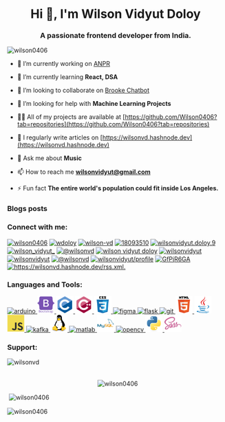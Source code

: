 <h1 align="center">Hi 👋, I'm Wilson Vidyut Doloy</h1>
<h3 align="center">A passionate frontend developer from India.</h3>

<p align="left"> <img src="https://komarev.com/ghpvc/?username=wilson0406&label=Profile%20views&color=0e75b6&style=flat" alt="wilson0406" /> </p>

- 🔭 I’m currently working on [ANPR](https://www.researchgate.net/publication/236888959_Automatic_Number_Plate_Recognition_System_ANPR_A_Survey)

- 🌱 I’m currently learning **React, DSA**

- 👯 I’m looking to collaborate on [Brooke Chatbot](https://github.com/Wilson0406/Javascript-chatbot)

- 🤝 I’m looking for help with **Machine Learning Projects**

- 👨‍💻 All of my projects are available at [https://github.com/Wilson0406?tab=repositories](https://github.com/Wilson0406?tab=repositories)

- 📝 I regularly write articles on [https://wilsonvd.hashnode.dev](https://wilsonvd.hashnode.dev)

- 💬 Ask me about **Music**

- 📫 How to reach me **wilsonvidyut@gmail.com**

- ⚡ Fun fact **The entire world's population could fit inside Los Angeles.**

### Blogs posts
<!-- BLOG-POST-LIST:START -->
<!-- BLOG-POST-LIST:END -->

<h3 align="left">Connect with me:</h3>
<p align="left">
<a href="https://codepen.io/wilson0406" target="blank"><img align="center" src="https://raw.githubusercontent.com/rahuldkjain/github-profile-readme-generator/master/src/images/icons/Social/codepen.svg" alt="wilson0406" height="30" width="40" /></a>
<a href="https://twitter.com/wdoloy" target="blank"><img align="center" src="https://raw.githubusercontent.com/rahuldkjain/github-profile-readme-generator/master/src/images/icons/Social/twitter.svg" alt="wdoloy" height="30" width="40" /></a>
<a href="https://linkedin.com/in/wilson-vd" target="blank"><img align="center" src="https://raw.githubusercontent.com/rahuldkjain/github-profile-readme-generator/master/src/images/icons/Social/linked-in-alt.svg" alt="wilson-vd" height="30" width="40" /></a>
<a href="https://stackoverflow.com/users/18093510" target="blank"><img align="center" src="https://raw.githubusercontent.com/rahuldkjain/github-profile-readme-generator/master/src/images/icons/Social/stack-overflow.svg" alt="18093510" height="30" width="40" /></a>
<a href="https://fb.com/wilsonvidyut.doloy.9" target="blank"><img align="center" src="https://raw.githubusercontent.com/rahuldkjain/github-profile-readme-generator/master/src/images/icons/Social/facebook.svg" alt="wilsonvidyut.doloy.9" height="30" width="40" /></a>
<a href="https://instagram.com/wilson_vidyut_" target="blank"><img align="center" src="https://raw.githubusercontent.com/rahuldkjain/github-profile-readme-generator/master/src/images/icons/Social/instagram.svg" alt="wilson_vidyut_" height="30" width="40" /></a>
<a href="https://hashnode.com/@wilsonvd" target="blank"><img align="center" src="https://raw.githubusercontent.com/rahuldkjain/github-profile-readme-generator/master/src/images/icons/Social/hashnode.svg" alt="@wilsonvd" height="30" width="40" /></a>
<a href="https://www.youtube.com/channel/UC2bd5dreERFO2VFbX0hrn4Q" target="blank"><img align="center" src="https://raw.githubusercontent.com/rahuldkjain/github-profile-readme-generator/master/src/images/icons/Social/youtube.svg" alt="wilson vidyut doloy" height="30" width="40" /></a>
<a href="https://www.hackerrank.com/wilsonvidyut" target="blank"><img align="center" src="https://raw.githubusercontent.com/rahuldkjain/github-profile-readme-generator/master/src/images/icons/Social/hackerrank.svg" alt="wilsonvidyut" height="30" width="40" /></a>
<a href="https://www.leetcode.com/wilsonvidyut" target="blank"><img align="center" src="https://raw.githubusercontent.com/rahuldkjain/github-profile-readme-generator/master/src/images/icons/Social/leet-code.svg" alt="wilsonvidyut" height="30" width="40" /></a>
<a href="https://www.hackerearth.com/@wilsonvd" target="blank"><img align="center" src="https://raw.githubusercontent.com/rahuldkjain/github-profile-readme-generator/master/src/images/icons/Social/hackerearth.svg" alt="@wilsonvd" height="30" width="40" /></a>
<a href="https://auth.geeksforgeeks.org/user/wilsonvidyut/profile" target="blank"><img align="center" src="https://raw.githubusercontent.com/rahuldkjain/github-profile-readme-generator/master/src/images/icons/Social/geeks-for-geeks.svg" alt="wilsonvidyut/profile" height="30" width="40" /></a>
<a href="https://discord.gg/GfPjR6GA" target="blank"><img align="center" src="https://raw.githubusercontent.com/rahuldkjain/github-profile-readme-generator/master/src/images/icons/Social/discord.svg" alt="GfPjR6GA" height="30" width="40" /></a>
<a href="/https://wilsonvd.hashnode.dev/rss.xml." target="blank"><img align="center" src="https://raw.githubusercontent.com/rahuldkjain/github-profile-readme-generator/master/src/images/icons/Social/rss.svg" alt="https://wilsonvd.hashnode.dev/rss.xml." height="30" width="40" /></a>
</p>

<h3 align="left">Languages and Tools:</h3>
<p align="left"> <a href="https://www.arduino.cc/" target="_blank" rel="noreferrer"> <img src="https://cdn.worldvectorlogo.com/logos/arduino-1.svg" alt="arduino" width="40" height="40"/> </a> <a href="https://getbootstrap.com" target="_blank" rel="noreferrer"> <img src="https://raw.githubusercontent.com/devicons/devicon/master/icons/bootstrap/bootstrap-plain-wordmark.svg" alt="bootstrap" width="40" height="40"/> </a> <a href="https://www.cprogramming.com/" target="_blank" rel="noreferrer"> <img src="https://raw.githubusercontent.com/devicons/devicon/master/icons/c/c-original.svg" alt="c" width="40" height="40"/> </a> <a href="https://www.w3schools.com/cpp/" target="_blank" rel="noreferrer"> <img src="https://raw.githubusercontent.com/devicons/devicon/master/icons/cplusplus/cplusplus-original.svg" alt="cplusplus" width="40" height="40"/> </a> <a href="https://www.w3schools.com/css/" target="_blank" rel="noreferrer"> <img src="https://raw.githubusercontent.com/devicons/devicon/master/icons/css3/css3-original-wordmark.svg" alt="css3" width="40" height="40"/> </a> <a href="https://www.figma.com/" target="_blank" rel="noreferrer"> <img src="https://www.vectorlogo.zone/logos/figma/figma-icon.svg" alt="figma" width="40" height="40"/> </a> <a href="https://flask.palletsprojects.com/" target="_blank" rel="noreferrer"> <img src="https://www.vectorlogo.zone/logos/pocoo_flask/pocoo_flask-icon.svg" alt="flask" width="40" height="40"/> </a> <a href="https://git-scm.com/" target="_blank" rel="noreferrer"> <img src="https://www.vectorlogo.zone/logos/git-scm/git-scm-icon.svg" alt="git" width="40" height="40"/> </a> <a href="https://www.w3.org/html/" target="_blank" rel="noreferrer"> <img src="https://raw.githubusercontent.com/devicons/devicon/master/icons/html5/html5-original-wordmark.svg" alt="html5" width="40" height="40"/> </a> <a href="https://www.java.com" target="_blank" rel="noreferrer"> <img src="https://raw.githubusercontent.com/devicons/devicon/master/icons/java/java-original.svg" alt="java" width="40" height="40"/> </a> <a href="https://developer.mozilla.org/en-US/docs/Web/JavaScript" target="_blank" rel="noreferrer"> <img src="https://raw.githubusercontent.com/devicons/devicon/master/icons/javascript/javascript-original.svg" alt="javascript" width="40" height="40"/> </a> <a href="https://kafka.apache.org/" target="_blank" rel="noreferrer"> <img src="https://www.vectorlogo.zone/logos/apache_kafka/apache_kafka-icon.svg" alt="kafka" width="40" height="40"/> </a> <a href="https://www.linux.org/" target="_blank" rel="noreferrer"> <img src="https://raw.githubusercontent.com/devicons/devicon/master/icons/linux/linux-original.svg" alt="linux" width="40" height="40"/> </a> <a href="https://www.mathworks.com/" target="_blank" rel="noreferrer"> <img src="https://upload.wikimedia.org/wikipedia/commons/2/21/Matlab_Logo.png" alt="matlab" width="40" height="40"/> </a> <a href="https://www.mysql.com/" target="_blank" rel="noreferrer"> <img src="https://raw.githubusercontent.com/devicons/devicon/master/icons/mysql/mysql-original-wordmark.svg" alt="mysql" width="40" height="40"/> </a> <a href="https://opencv.org/" target="_blank" rel="noreferrer"> <img src="https://www.vectorlogo.zone/logos/opencv/opencv-icon.svg" alt="opencv" width="40" height="40"/> </a> <a href="https://www.python.org" target="_blank" rel="noreferrer"> <img src="https://raw.githubusercontent.com/devicons/devicon/master/icons/python/python-original.svg" alt="python" width="40" height="40"/> </a> <a href="https://sass-lang.com" target="_blank" rel="noreferrer"> <img src="https://raw.githubusercontent.com/devicons/devicon/master/icons/sass/sass-original.svg" alt="sass" width="40" height="40"/> </a> </p>

<h3 align="left">Support:</h3>
<p><a href="https://www.buymeacoffee.com/wilsonvd"> <img align="left" src="https://cdn.buymeacoffee.com/buttons/v2/default-yellow.png" height="50" width="210" alt="wilsonvd" /></a></p><br><br>

<p><img align="center" src="https://github-readme-stats.vercel.app/api/top-langs?username=wilson0406&show_icons=true&locale=en&layout=compact" alt="wilson0406" /></p>

<p>&nbsp;<img align="center" src="https://github-readme-stats.vercel.app/api?username=wilson0406&show_icons=true&locale=en" alt="wilson0406" /></p>

<p><img align="center" src="https://github-readme-streak-stats.herokuapp.com/?user=wilson0406&" alt="wilson0406" /></p>
